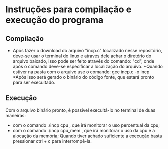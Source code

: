 # Instruções para compilação e execução do programa

## Compilação
 * Após fazer o download do arquivo "incp.c" localizado nesse repositório, deve-se usar o terminal do linux e através dele achar o diretório do arquivo baixado, isso pode ser feito através do comando: "cd", onde após o comando deve-se especificar a localização do arquivo. 
 *Quando estiver na pasta com o arquivo use o comando:
 gcc incp.c -o incp
 *Após isso será gerado o binário do código fonte, que estará pronto para ser execultado.


## Execução
 Com o arquivo binário pronto, é possível execultá-lo no terminal de duas maneiras:
 - com o comando ./incp cpu , que irá monitorar o uso percentual da cpu;
 - com o comando ./incp cpu_mem , que irá monitorar o uso da cpu e a alocação da memória;
 Quando tiver achado suficiente a execução basta pressionar ctrl + c para interrompê-la.

